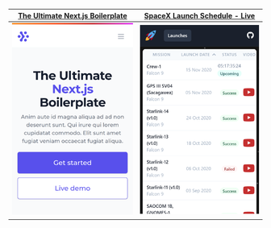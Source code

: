 [The Ultimate Next.js Boilerplate](https://nextjsboilerplate.com/) | [SpaceX Launch Schedule - Live](https://spacexschedule.com/)
------------ | -------------
[![The Ultimate Next.js Boilerplate](https://github.com/Nases/Nases/blob/main/the-ultimate-nextjs-boilerplate.png)](https://nextjsboilerplate.com/) | [![SpaceX Launch Schedule Logo](https://github.com/Nases/Nases/blob/main/spacex-schedule.png)](https://spacexschedule.com/)
